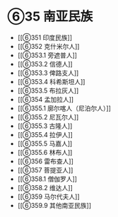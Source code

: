 # ⑥35 南亚民族

- [[⑥351 印度民族]]
- [[⑥352 克什米尔人]]
- [[⑥353.1 旁遮普人]]
- [[⑥353.2 信德人]]
- [[⑥353.3 俾路支人]]
- [[⑥353.4 科希斯坦人]]
- [[⑥353.5 布拉灰人]]
- [[⑥354 孟加拉人]]
- [[⑥355.1 廓尔喀人（尼泊尔人）]]
- [[⑥355.2 尼瓦尔人]]
- [[⑥355.3 古隆人]]
- [[⑥355.4 拉伊人]]
- [[⑥355.5 马嘉人]]
- [[⑥355.6 林布人]]
- [[⑥356 雷布查人]]
- [[⑥357 菩提亚人]]
- [[⑥358.1 僧伽罗人]]
- [[⑥358.2 维达人]]
- [[⑥359 马尔代夫人]]
- [[⑥359.9 其他南亚民族]]
